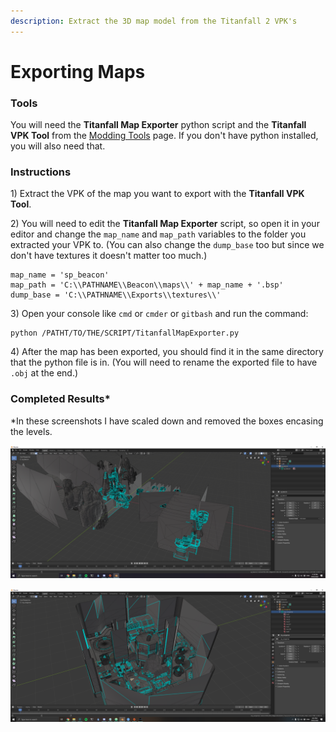 ```yaml
---
description: Extract the 3D map model from the Titanfall 2 VPK's
---
```


# Exporting Maps

### Tools

You will need the **Titanfall Map Exporter** python script and the **Titanfall VPK Tool** from the [Modding Tools](../how-to-start-modding/modding-introduction/modding-tools/) page. If you don't have python installed, you will also need that.

### Instructions

1\) Extract the VPK of the map you want to export with the **Titanfall VPK Tool**.

2\) You will need to edit the **Titanfall Map Exporter** script, so open it in your editor and change the `map_name` and `map_path` variables to the folder you extracted your VPK to. (You can also change the `dump_base` too but since we don't have textures it doesn't matter too much.)

```
map_name = 'sp_beacon'
map_path = 'C:\\PATHNAME\\Beacon\\maps\\' + map_name + '.bsp'
dump_base = 'C:\\PATHNAME\\Exports\\textures\\'
```

3\) Open your console like `cmd` or `cmder` or `gitbash` and run the command:

```
python /PATHT/TO/THE/SCRIPT/TitanfallMapExporter.py
```

4\) After the map has been exported, you should find it in the same directory that the python file is in. (You will need to rename the exported file to have `.obj` at the end.)

### Completed Results\*

\*In these screenshots I have scaled down and removed the boxes encasing the levels.

![Beacon 1/3 Map with Bounding Boxes Removed](../.gitbook/assets/beaconblender.png)

![Wargames Map with Bounding Boxes Removed](../.gitbook/assets/wargamesblender.png)

